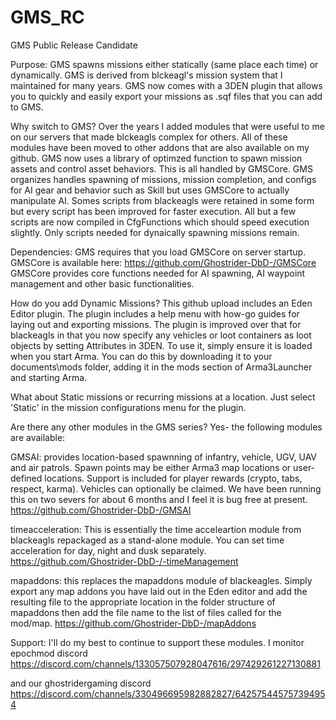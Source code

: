 # GMS_RC
GMS Public Release Candidate

Purpose:
GMS spawns missions either statically (same place each time) or dynamically.
GMS is derived from blckeagl's mission system that I maintained for many years.
GMS now comes with a 3DEN plugin that allows you to quickly and easily export your missions as .sqf files that you can add to GMS. 

Why switch to GMS?
Over the years I added modules that were useful to me on our servers that made blckeagls complex for others. 
All of these modules have been moved to other addons that are also available on my github. 
GMS now uses a library of optimzed function to spawn mission assets and control asset behaviors.
This is all handled by GMSCore.
GMS organizes handles spawning of missions, mission completion, and configs for AI gear and behavior such as Skill but uses GMSCore to actually manipulate AI. 
Somes scripts from blackeagls were retained in some form but every script has been improved for faster execution. 
All but a few scripts are now compiled in CfgFunctions which should speed execution slightly.
Only scripts needed for dynaically spawning missions remain.


Dependencies:
GMS requires that you load GMSCore on server startup.
GMSCore is available here: https://github.com/Ghostrider-DbD-/GMSCore
GMSCore provides core functions needed for AI spawning, AI waypoint management and other basic functionalities.

How do you add Dynamic Missions?
This github upload includes an Eden Editor plugin. 
The plugin includes a help menu with how-go guides for laying out and exporting missions. 
The plugin is improved over that for blackeagls in that you now specify any vehicles or loot containers as loot objects by setting Attributes in 3DEN. 
To use it, simply ensure it is loaded when you start Arma. You can do this by downloading it to your documents\mods folder, adding it in the mods section of Arma3Launcher and starting Arma. 

What about Static missions or recurring missions at a location.
Just select 'Static' in the mission configurations menu for the plugin. 

Are there any other modules in the GMS series?
Yes- the following modules are available:

GMSAI: provides location-based spawnning of infantry, vehicle, UGV, UAV and air patrols. Spawn points may be either Arma3 map locations or user-defined locations. Support is included for player rewards (crypto, tabs, respect, karma). Vehicles can optionally be claimed.
We have been running this on two severs for about 6 months and I feel it is bug free at present. 
https://github.com/Ghostrider-DbD-/GMSAI

timeacceleration: This is essentially the time acceleartion module from blackeagls repackaged as a stand-alone module. You can set time acceleration for day, night and dusk separately.
https://github.com/Ghostrider-DbD-/-timeManagement

mapaddons: this replaces the mapaddons module of blackeagles. Simply export any map addons you have laid out in the Eden editor and add the resulting file to the appropriate location in the folder structure of mapaddons then add the file name to the list of files called for the mod/map.
https://github.com/Ghostrider-DbD-/mapAddons

Support: I'll do my best to continue to support these modules. 
I monitor epochmod discord 
https://discord.com/channels/133057507928047616/297429261227130881

and our ghostridergaming discord
https://discord.com/channels/330496695982882827/642575445757394954



